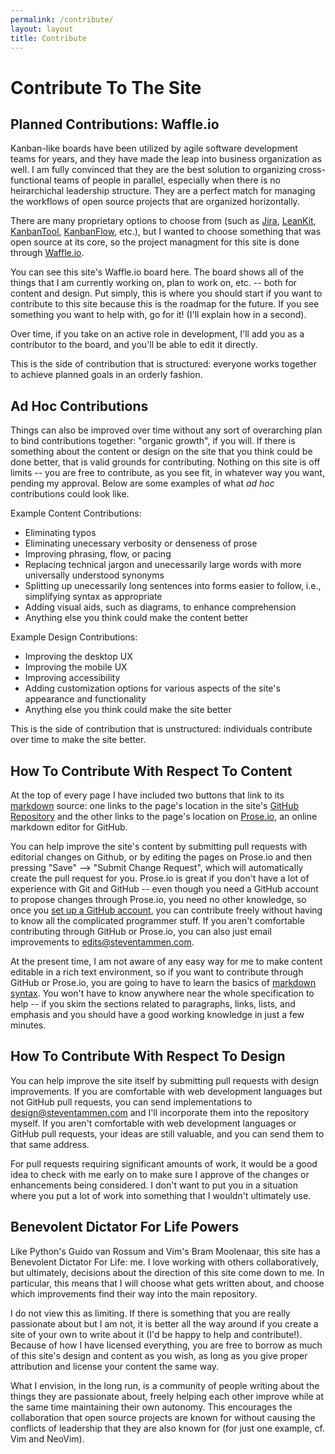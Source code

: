 ```yaml
---
permalink: /contribute/
layout: layout
title: Contribute
---
```


<h1 class="center"> Contribute To The Site</h1>

## Planned Contributions: Waffle.io

Kanban-like boards have been utilized by agile software development teams for years, and they have made the leap into business organization as well. I am fully convinced that they are the best solution to organizing cross-functional teams of people in parallel, especially when there is no heirarchichal leadership structure. They are a perfect match for managing the workflows of open source projects that are organized horizontally.

There are many proprietary options to choose from (such as [Jira](https://www.atlassian.com/software/jira), [LeanKit](https://leankit.com/), [KanbanTool](http://kanbantool.com/), [KanbanFlow](https://kanbanflow.com/), etc.), but I wanted to choose something that was open source at its core, so the project managment for this site is done through [Waffle.io](https://waffle.io/).

You can see this site's Waffle.io board here. The board shows all of the things that I am currently working on, plan to work on, etc. -- both for content and design. Put simply, this is where you should start if you want to contribute to this site because this is the roadmap for the future. If you see something you want to help with, go for it! (I'll explain how in a second).

Over time, if you take on an active role in development, I'll add you as a contributor to the board, and you'll be able to edit it directly.

This is the side of contribution that is structured: everyone works together to achieve planned goals in an orderly fashion.

## Ad Hoc Contributions

Things can also be improved over time without any sort of overarching plan to bind contributions together: "organic growth", if you will. If there is something about the content or design on the site that you think could be done better, that is valid grounds for contributing. Nothing on this site is off limits -- you are free to contribute, as you see fit, in whatever way you want, pending my approval. Below are some examples of what *ad hoc* contributions could look like.

Example Content Contributions:

- Eliminating typos
- Eliminating unecessary verbosity or denseness of prose
- Improving phrasing, flow, or pacing
- Replacing technical jargon and unecessarily large words with more universally understood synonyms
- Splitting up unecessarily long sentences into forms easier to follow, i.e., simplifying syntax as appropriate
- Adding visual aids, such as diagrams, to enhance comprehension
- Anything else you think could make the content better

Example Design Contributions:

- Improving the desktop UX
- Improving the mobile UX
- Improving accessibility
- Adding customization options for various aspects of the site's appearance and functionality
- Anything else you think could make the site better

This is the side of contribution that is unstructured: individuals contribute over time to make the site better.

## How To Contribute With Respect To Content

At the top of every page I have included two buttons that link to its [markdown](https://daringfireball.net/projects/markdown/) source: one links to the page's location in the site's [GitHub Repository](https://github.com/StevenTammen/steventammen.github.io) and the other links to the page's location on [Prose.io](http://prose.io/), an online markdown editor for GitHub.

You can help improve the site's content by submitting pull requests with editorial changes on Github, or by editing the pages on Prose.io and then pressing "Save" --> "Submit Change Request", which will automatically create the pull request for you. Prose.io is great if you don't have a lot of experience with Git and GitHub -- even though you need a GitHub account to propose changes through Prose.io, you need no other knowledge, so once you [set up a GitHub account](https://github.com/join), you can contribute freely without having to know all the complicated programmer stuff. If you aren't comfortable contributing through GitHub or Prose.io, you can also just email improvements to <a href="mailto:edits@steventammen.com">edits@steventammen.com</a>.

At the present time, I am not aware of any easy way for me to make content editable in a rich text environment, so if you want to contribute through GitHub or Prose.io, you are going to have to learn the basics of [markdown syntax](https://daringfireball.net/projects/markdown/syntax). You won't have to know anywhere near the whole specification to help -- if you skim the sections related to paragraphs, links, lists, and emphasis and you should have a good working knowledge in just a few minutes.

## How To Contribute With Respect To Design

You can help improve the site itself by submitting pull requests with design improvements. If you are comfortable with web development languages but not GitHub pull requests, you can send implementations to <a href="mailto:design@steventammen.com">design@steventammen.com</a> and I'll incorporate them into the repository myself. If you aren't comfortable with web development languages or GitHub pull requests, your ideas are still valuable, and you can send them to that same address.

For pull requests requiring significant amounts of work, it would be a good idea to check with me early on to make sure I approve of the changes or enhancements being considered. I don't want to put you in a situation where you put a lot of work into something that I wouldn't ultimately use.

## Benevolent Dictator For Life Powers

Like Python's Guido van Rossum and Vim's Bram Moolenaar, this site has a Benevolent Dictator For Life: me. I love working with others collaboratively, but ultimately, decisions about the direction of this site come down to me. In particular, this means that I will choose what gets written about, and choose which improvements find their way into the main repository.

I do not view this as limiting. If there is something that you are really passionate about but I am not, it is better all the way around if you create a site of your own to write about it (I'd be happy to help and contribute!). Because of how I have licensed everything, you are free to borrow as much of this site's design and content as you wish, as long as you give proper attribution and license your content the same way.

What I envision, in the long run, is a community of people writing about the things they are passionate about, freely helping each other improve while at the same time maintaining their own autonomy. This encourages the collaboration that open source projects are known for without causing the conflicts of leadership that they are also known for (for just one example, cf. Vim and NeoVim).
